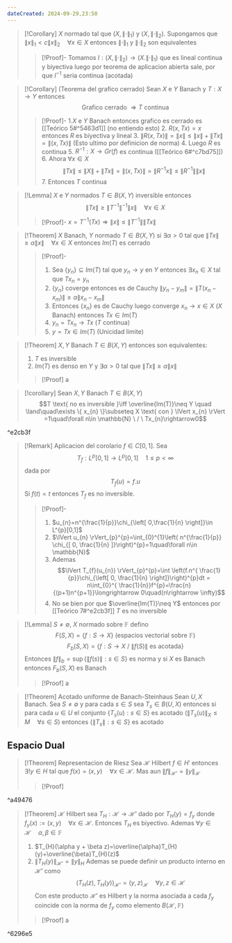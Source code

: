 ```yaml
---
dateCreated: 2024-09-29,23:50
---
```

>[!Corollary]
>$X$ normado tal que $(X,\lVert \cdot \rVert_{1})$ y $(X,\lVert \cdot \rVert_{2})$. Supongamos que $\lVert x \rVert_{1}<c\lVert x \rVert_{2}\quad\forall x\in X$ entonces $\lVert \cdot \rVert_{1}$ y $\lVert \cdot\rVert_{2}$ son equivalentes
>>[!Proof]-
>>Tomamos $I:(X,\lVert \cdot \rVert_{2})\rightarrow(X.\lVert \cdot \rVert_{1})$ que es lineal continua y biyectiva luego por teorema de aplicacion abierta sale, por que $I^{-1}$ seria continua (acotada)

>[!Corollary] (Teorema del grafico cerrado)
>Sean $X$ e $Y$ Banach y $T : X\rightarrow Y$ entonces
>$$\text{Grafico cerrado }\Rightarrow T \text{ continua}$$
>>[!Proof]-
>>1.$X$ e $Y$ Banach entonces grafico es cerrado es [[Teórico 5#^5463d1]] (no entiendo esto)
>>2. $R(x,Tx)=x$ entonces $R$ es biyectiva y lineal
>>3. $\lVert R(x,Tx) \rVert=\lVert x \rVert\leq \lVert x \rVert+\lVert Tx \rVert=\lVert (x,Tx) \rVert$ (Esto ultimo por definicion de norma)
>>4. Luego $R$ es continua
>>5. $R^{-1} : X\rightarrow Gr(f)$ es continua ([[Teórico 6#^c7bd75]])
>>6. Ahora $\forall x\in X$ $$\lVert Tx \rVert \leq \lVert X \rVert +\lVert Tx \rVert =\lVert (x,Tx) \rVert =\lVert R^{-1} x \rVert \leq \lVert R^{-1}  \rVert \lVert x \rVert $$
>>7. Entonces $T$ continua

>[!Lemma]
>$X$ e $Y$ normados $T\in B(X,Y)$ inversible entonces
>$$\lVert Tx \rVert \geq \lVert T^{-1}  \rVert^{-1} \lVert x \rVert \quad\forall x\in X$$
>>[!Proof]-
>>$x=T^{-1}(Tx)\Rightarrow \lVert x \rVert\leq \lVert T^{-1} \rVert\lVert Tx \rVert$

>[!Theorem]
>$X$ Banach, $Y$ normado $T\in B(X,Y)$ si $\exists \alpha>0$ tal que $\lVert Tx \rVert\geq\alpha\lVert x \rVert\quad\forall x\in X$ entonces $Im(T)$ es cerrado
>>[!Proof]-
>>1. Sea $\{ y_{n} \}\subseteq Im(T)$ tal que $y_{n}\rightarrow y$ en $Y$ entonces $\exists x_{n}\in X$ tal que $Tx_{n}=y_{n}$ 
>>2. $\{ y_{n} \}$ coverge entonces es de Cauchy $\lVert y_{n}-y_{m} \rVert=\lVert T(x_{n}-x_{m}) \rVert\geq\alpha\lVert x_{n}-x_{m} \rVert$
>>3. Entonces $\{ x_{n} \}$ es de Cauchy luego converge $x_{n}\rightarrow x\in X$ ($X$ Banach) entonces $Tx\in Im(T)$
>>4. $y_{n}=Tx_{n}\rightarrow Tx$ ($T$ continua)
>>5. $y=Tx\in Im(T)$ (Unicidad limite)

>[!Theorem]
>$X,Y$ Banach $T\in B(X,Y)$ entonces son equivalentes:
>1. $T$ es inversible
>2. $Im(T)$ es denso en $Y$ y $\exists \alpha>0$ tal que $\lVert Tx \rVert\geq\alpha\lVert x \rVert$
>>[!Proof]
>>a

> [!corollary]
>Sean $X,Y$ Banach $T\in B(X,Y)$
>$$T \text{ no es inversible }\iff \overline{Im(T)}\neq Y \quad \land\quad\exists \{ x_{n} \}\subseteq X \text{ con } \lVert x_{n} \rVert =1\quad\forall n\in \mathbb{N} \ / \ Tx_{n}\rightarrow0$$
>

^e2cb3f

>[!Remark]
>Aplicacion del corolario
>$f \in C[0,1]$. Sea $$T_{f} : L^{p}[0,1]\rightarrow L^{p}[0,1]\quad 1\leq p<\infty$$ 
>dada por $$T_{f}(u)=f.u$$
>Si $f(t)=t$ entonces $T_{f}$ es no inversible. 
>>[!Proof]-
>>1. $u_{n}=n^{\frac{1}{p}}\chi_{\left[ 0,\frac{1}{n} \right]}\in L^{p}[0,1]$
>>2. $\lVert u_{n} \rVert_{p}^{p}=\int_{0}^{1}\left( n^{\frac{1}{p}} \chi_{[ 0, \frac{1}{n} ]}\right)^{p}=1\quad\forall n\in \mathbb{N}$
>>3. Ademas $$\lVert T_{f}(u_{n}) \rVert_{p}^{p}=\int \left(f.n^{ \frac{1}{p}}\chi_{\left[ 0, \frac{1}{n} \right]}\right)^{p}dt = n\int_{0}^{ \frac{1}{n}}f^{p}=\frac{n}{(p+1)n^{p+1}}\longrightarrow 0\quad(n\rightarrow \infty)$$
>>4. No se bien por que $\overline{Im(T)}\neq Y$ entonces por [[Teórico 7#^e2cb3f]]  $T$ es no inversible

>[!Lemma]
>$S\neq \emptyset$, $X$ normado sobre $\mathbb{F}$ defino
>$$F(S,X)=\{ f:S\rightarrow X \} \text{ (espacios vectorial sobre } \mathbb{F})$$
>$$F_{b}(S,X)=\{ f : S\rightarrow X \ / \ \lVert f(S) \rVert \text{ es acotada} \}$$
>Entonces $\lVert f \rVert_{b}=\sup\{ \lVert f(s) \rVert:s\in S \}$ es norma y si $X$ es Banach entonces $F_{b}(S,X)$ es Banach 
>>[!Proof]
>>a

>[!Theorem] Acotado uniforme de Banach-Steinhaus
>Sean $U,X$ Banach. Sea $S\neq \emptyset$ y para cada $s\in S$ sea $T_{s}\in B(U,X)$ entonces si para cada $u\in U$ el conjunto $\{ T_{s}(u):s\in S \}$ es acotado ($\lVert T_{s}(u) \rVert_{X}\leq M \quad \forall s\in S$) entonces $\{ \lVert T_{s} \rVert:s\in S \}$ es acotado

## Espacio Dual
>[!Theorem] Representacion de Riesz
>Sea $\mathcal{H}$ Hilbert $f\in H'$ entonces $\exists !y\in H$ tal que $f(x)=(x,y)\quad\forall x\in \mathcal{H}$. Mas aun $\lVert f \rVert_{\mathcal{H}'}=\lVert y \rVert_{\mathcal{H}}$
>>[!Proof]
>>

^a49476

>[!Theorem]
>$\mathcal{H}$ Hilbert sea $T_{H}:\mathcal{H}\rightarrow\mathcal{H'}$ dado por $T_{H}(y)=f_{y}$ donde $f_{y}(x):=(x,y)\quad\forall x\in \mathcal{H}$. Entonces $T_{H}$ es biyectivo. Ademas $\forall y\in \mathcal{H}\quad\alpha,\beta\in \mathbb{F}$
>1. $T_{H}(\alpha y + \beta z)=\overline{\alpha}T_{H}(y)+\overline{\beta}T_{H}(z)$
>2. $\lVert T_{H}(y) \rVert_{\mathcal{H}'}=\lVert y \rVert_{H}$
>Ademas se puede definir un producto interno en $\mathcal{H}'$ como 
>$$(T_{H}(z),T_{H}(y))_{\mathcal{H}'}=(y,z)_{\mathcal{H}}\quad \forall y,z\in \mathcal{H}$$
>Con este producto $\mathcal{H}'$ es Hilbert y la norma asociada a cada $f_{y}$ coincide con la norma de $f_{y}$ como elemento $B(\mathcal{H},\mathbb{F})$
>>[!Proof]
>>a

^6296e5

